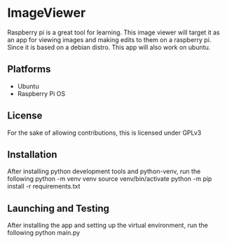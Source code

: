 # ImageViewer
Raspberry pi is a great tool for learning. This image viewer will target it as an app for viewing images and making edits to them on a raspberry pi. Since it is based on a debian distro. This app will also work on ubuntu.

## Platforms
- Ubuntu
- Raspberry Pi OS

## License
For the sake of allowing contributions, this is licensed under GPLv3

## Installation
After installing python development tools and python-venv, run the following 
        python -m venv venv
        source venv/bin/activate
        python -m pip install -r requirements.txt

## Launching and Testing
After installing the app and setting up the virtual environment, run the following
        python main.py